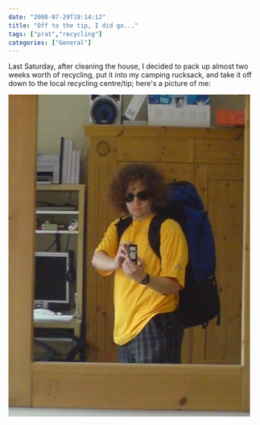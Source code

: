 ```yaml
---
date: "2008-07-29T19:14:12"
title: "Off to the tip, I did go..."
tags: ["prat","recycling"]
categories: ["General"]
---
```


Last Saturday, after cleaning the house, I decided to pack up almost two weeks worth of recycling, put it into my camping rucksack, and take it off down to the local recycling centre/tip; here's a picture of me:

![alt text](DSC00141.jpg "Walking recycling to the tip")
